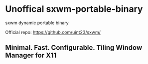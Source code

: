 # Unoffical sxwm-portable-binary
sxwm dynamic portable binary

Official repo: https://github.com/uint23/sxwm/

## Minimal. Fast. Configurable. Tiling Window Manager for X11
